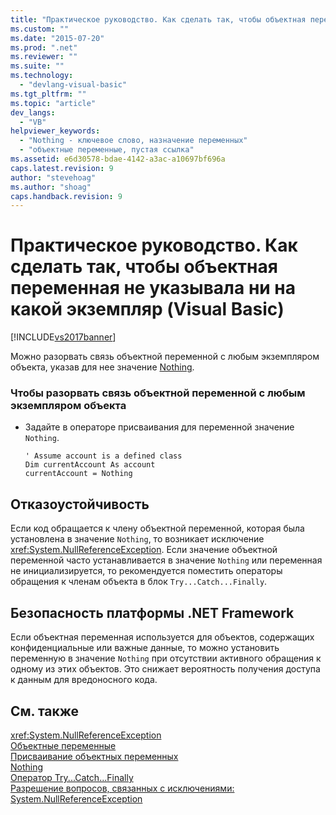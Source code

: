 ```yaml
---
title: "Практическое руководство. Как сделать так, чтобы объектная переменная не указывала ни на какой экземпляр (Visual Basic) | Microsoft Docs"
ms.custom: ""
ms.date: "2015-07-20"
ms.prod: ".net"
ms.reviewer: ""
ms.suite: ""
ms.technology: 
  - "devlang-visual-basic"
ms.tgt_pltfrm: ""
ms.topic: "article"
dev_langs: 
  - "VB"
helpviewer_keywords: 
  - "Nothing - ключевое слово, назначение переменных"
  - "объектные переменные, пустая ссылка"
ms.assetid: e6d30578-bdae-4142-a3ac-a10697bf696a
caps.latest.revision: 9
author: "stevehoag"
ms.author: "shoag"
caps.handback.revision: 9
---
```

# Практическое руководство. Как сделать так, чтобы объектная переменная не указывала ни на какой экземпляр (Visual Basic)
[!INCLUDE[vs2017banner](../../../../visual-basic/includes/vs2017banner.md)]

Можно разорвать связь объектной переменной с любым экземпляром объекта, указав для нее значение [Nothing](../../../../visual-basic/language-reference/nothing.md).  
  
### Чтобы разорвать связь объектной переменной с любым экземпляром объекта  
  
-   Задайте в операторе присваивания для переменной значение `Nothing`.  
  
    ```  
    ' Assume account is a defined class  
    Dim currentAccount As account  
    currentAccount = Nothing  
    ```  
  
## Отказоустойчивость  
 Если код обращается к члену объектной переменной, которая была установлена в значение `Nothing`, то возникает исключение <xref:System.NullReferenceException>.  Если значение объектной переменной часто устанавливается в значение `Nothing` или переменная не инициализируется, то рекомендуется поместить операторы обращения к членам объекта в блок `Try...Catch...Finally`.  
  
## Безопасность платформы .NET Framework  
 Если объектная переменная используется для объектов, содержащих конфиденциальные или важные данные, то можно установить переменную в значение `Nothing` при отсутствии активного обращения к одному из этих объектов.  Это снижает вероятность получения доступа к данным для вредоносного кода.  
  
## См. также  
 <xref:System.NullReferenceException>   
 [Объектные переменные](../../../../visual-basic/programming-guide/language-features/variables/object-variables.md)   
 [Присваивание объектных переменных](../../../../visual-basic/programming-guide/language-features/variables/object-variable-assignment.md)   
 [Nothing](../../../../visual-basic/language-reference/nothing.md)   
 [Оператор Try...Catch...Finally](../../../../visual-basic/language-reference/statements/try-catch-finally-statement.md)   
 [Разрешение вопросов, связанных с исключениями: System.NullReferenceException](../Topic/Troubleshooting%20Exceptions:%20System.NullReferenceException.md)